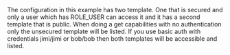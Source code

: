 The configuration in this example has two template. One that is secured and only a user which has ROLE_USER
can access it and it has a second template that is public. When doing a get capabilities with no
authentication only the unsecured template will be listed. If you use basic auth with credentials jimi/jimi or
bob/bob then both templates will be accessible and listed.
